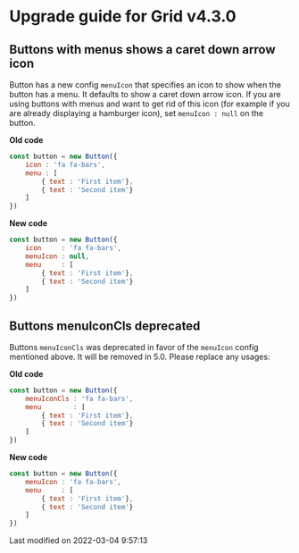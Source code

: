 # Upgrade guide for Grid v4.3.0

## Buttons with menus shows a caret down arrow icon

Button has a new config `menuIcon` that specifies an icon to show when the button has a menu. It defaults to show a 
caret down arrow icon. If you are using buttons with menus and want to get rid of this icon (for example if you are 
already displaying a hamburger icon), set `menuIcon : null` on the button.

**Old code**

```javascript
const button = new Button({
    icon : 'fa fa-bars',
    menu : [
        { text : 'First item'},
        { text : 'Second item'}
    ]
})
```

**New code**

```javascript
const button = new Button({
    icon     : 'fa fa-bars',
    menuIcon : null,
    menu     : [
        { text : 'First item'},
        { text : 'Second item'}
    ]
})
```

## Buttons menuIconCls deprecated

Buttons `menuIconCls` was deprecated in favor of the `menuIcon` config mentioned above. It will be removed in 5.0. 
Please replace any usages:

**Old code**

```javascript
const button = new Button({
    menuIconCls : 'fa fa-bars',
    menu        : [
        { text : 'First item'},
        { text : 'Second item'}
    ]
})
```

**New code**

```javascript
const button = new Button({
    menuIcon : 'fa fa-bars',
    menu     : [
        { text : 'First item'},
        { text : 'Second item'}
    ]
})
```


<p class="last-modified">Last modified on 2022-03-04 9:57:13</p>